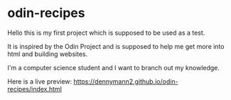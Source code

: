# odin-recipes
Hello this is my first project which is supposed to be used as a test.

It is inspired by the Odin Project and is supposed to help me get more into html and building websites.

I'm a computer science student and I want to branch out my knowledge.

Here is a live preview: https://dennymann2.github.io/odin-recipes/index.html